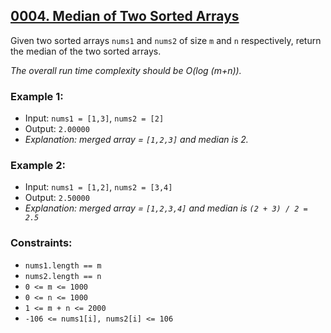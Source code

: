 ## [0004. Median of Two Sorted Arrays](https://leetcode.com/problems/median-of-two-sorted-arrays/)

Given two sorted arrays `nums1` and `nums2` of size `m` and `n` respectively, return the median of the two sorted arrays.

_The overall run time complexity should be O(log (m+n))._

### Example 1:

- Input: `nums1 = [1,3]`, `nums2 = [2]`
- Output: `2.00000`
- _Explanation: merged array = `[1,2,3]` and median is 2._

### Example 2:

- Input: `nums1 = [1,2]`, `nums2 = [3,4]`
- Output: `2.50000`
- _Explanation: merged array = `[1,2,3,4]` and median is `(2 + 3) / 2 = 2.5`_

### Constraints:

- `nums1.length == m`
- `nums2.length == n`
- `0 <= m <= 1000`
- `0 <= n <= 1000`
- `1 <= m + n <= 2000`
- `-106 <= nums1[i], nums2[i] <= 106`
